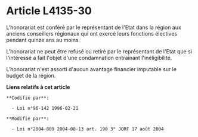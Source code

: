 # Article L4135-30

L'honorariat est conféré par le représentant de l'Etat dans la région aux anciens conseillers régionaux qui ont exercé leurs
fonctions électives pendant quinze ans au moins.

L'honorariat ne peut être refusé ou retiré par le représentant de l'Etat que si l'intéressé a fait l'objet d'une condamnation
entraînant l'inéligibilité.

L'honorariat n'est assorti d'aucun avantage financier imputable sur le budget de la région.

**Liens relatifs à cet article**

	**Codifié par**:

	  - Loi n°96-142 1996-02-21

	**Modifié par**:

	  - Loi n°2004-809 2004-08-13 art. 190 3° JORF 17 août 2004
